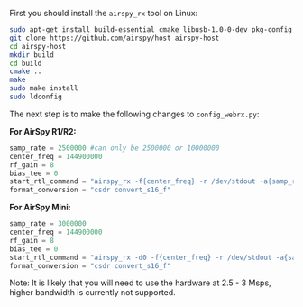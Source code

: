 First you should install the `airspy_rx` tool on Linux:

```bash
sudo apt-get install build-essential cmake libusb-1.0-0-dev pkg-config
git clone https://github.com/airspy/host airspy-host
cd airspy-host
mkdir build
cd build
cmake ..
make
sudo make install
sudo ldconfig
```

The next step is to make the following changes to `config_webrx.py`:

**For AirSpy R1/R2:**

```python
samp_rate = 2500000 #can only be 2500000 or 10000000
center_freq = 144900000
rf_gain = 8
bias_tee = 0
start_rtl_command = "airspy_rx -f{center_freq} -r /dev/stdout -a{samp_rate_switch} -g{rf_gain} -b{bias_tee}".format(bias_tee=bias_tee, rf_gain=rf_gain, center_freq=str(center_freq/1e6), samp_rate_switch=(0 if samp_rate==10000000 else 1))
format_conversion = "csdr convert_s16_f"
```

**For AirSpy Mini:**

```python
samp_rate = 3000000 
center_freq = 144900000
rf_gain = 8
bias_tee = 0
start_rtl_command = "airspy_rx -d0 -f{center_freq} -r /dev/stdout -a{samp_rate_switch} -g{rf_gain} -b{bias_tee}".format(bias_tee=bias_tee, rf_gain=rf_gain, center_freq=str(center_freq/1e6), samp_rate_switch=2)
format_conversion = "csdr convert_s16_f"
```

Note: It is likely that you will need to use the hardware at 2.5 - 3 Msps, higher bandwidth is currently not supported.